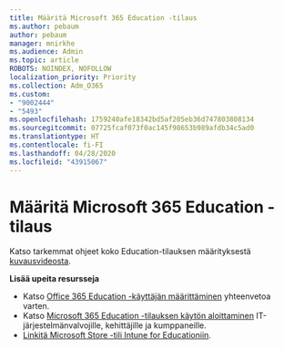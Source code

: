 ```yaml
---
title: Määritä Microsoft 365 Education -tilaus
ms.author: pebaum
author: pebaum
manager: mnirkhe
ms.audience: Admin
ms.topic: article
ROBOTS: NOINDEX, NOFOLLOW
localization_priority: Priority
ms.collection: Adm_O365
ms.custom:
- "9002444"
- "5493"
ms.openlocfilehash: 1759240afe18342bd5af205eb36d747803808134
ms.sourcegitcommit: 07725fcaf073f0ac145f98653b989afdb34c5ad0
ms.translationtype: HT
ms.contentlocale: fi-FI
ms.lasthandoff: 04/28/2020
ms.locfileid: "43915067"
---
```

# <a name="set-up-a-microsoft-365-education-subscription"></a>Määritä Microsoft 365 Education -tilaus

Katso tarkemmat ohjeet koko Education-tilauksen määrityksestä [kuvausvideosta](https://aka.ms/M365EduSetup).

**Lisää upeita resursseja**

- Katso [Office 365 Education -käyttäjän määrittäminen](https://docs.microsoft.com/microsoft-365/education/intune-edu-trial/set-up-office365-edu-tenant) yhteenvetoa varten.
- Katso [Microsoft 365 Education -tilauksen käytön aloittaminen](https://docs.microsoft.com/education/) IT-järjestelmänvalvojille, kehittäjille ja kumppaneille. 
- [Linkitä Microsoft Store -tili Intune for Educationiin](https://docs.microsoft.com/microsoft-365/education/intune-edu-trial/configure-microsoft-store-for-education). 
